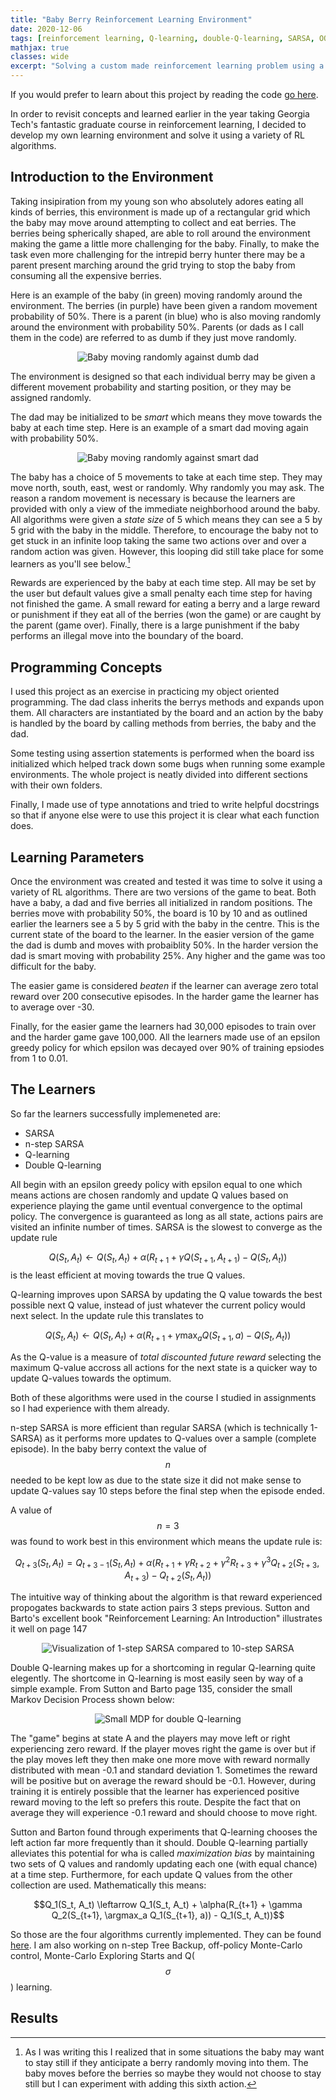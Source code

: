 ```yaml
---
title: "Baby Berry Reinforcement Learning Environment"
date: 2020-12-06
tags: [reinforcement learning, Q-learning, double-Q-learning, SARSA, OOP]
mathjax: true
classes: wide
excerpt: "Solving a custom made reinforcement learning problem using a variety of algorithms"
---
```


If you would prefer to learn about this project by reading the code [go here](https://github.com/sjhatfield/babyberry). 

In order to revisit concepts and learned earlier in the year taking Georgia Tech's fantastic graduate course in reinforcement learning, I decided to develop my own learning environment and solve it using a variety of RL algorithms.

## Introduction to the Environment

Taking insipiration from my young son who absolutely adores eating all kinds of berries, this environment is made up of a rectangular grid which the baby may move around attempting to collect and eat berries. The berries being spherically shaped, are able to roll around the environment making the game a little more challenging for the baby. Finally, to make the task even more challenging for the intrepid berry hunter there may be a parent present marching around the grid trying to stop the baby from consuming all the expensive berries.

Here is an example of the baby (in green) moving randomly around the environment. The berries (in purple) have been given a random movement probability of 50%. There is a parent (in blue) who is also moving randomly around the environment with probability 50%. Parents (or dads as I call them in the code) are referred to as dumb if they just move randomly.


<center><img src="{{ site.url }}{{ site.baseurl }}/images/babyberry/random-dumb.gif" alt="Baby moving randomly against dumb dad"></center>

The environment is designed so that each individual berry may be given a different movement probability and starting position, or they may be assigned randomly.

The dad may be initialized to be *smart* which means they move towards the baby at each time step. Here is an example of a smart dad moving again with probability 50%.

<center><img src="{{ site.url }}{{ site.baseurl }}/images/babyberry/random-smart.gif" alt="Baby moving randomly against smart dad"></center>

The baby has a choice of 5 movements to take at each time step. They may move north, south, east, west or randomly. Why randomly you may ask. The reason a random movement is necessary is because the learners are provided with only a view of the immediate neighborhood around the baby. All algorithms were given a *state size* of 5 which means they can see a 5 by 5 grid with the baby in the middle. Therefore, to encourage the baby not to get stuck in an infinite loop taking the same two actions over and over a random action was given. However, this looping did still take place for some learners as you'll see below.[^1]

Rewards are experienced by the baby at each time step. All may be set by the user but default values give a small penalty each time step for having not finished the game. A small reward for eating a berry and a large reward or punishment if they eat all of the berries (won the game) or are caught by the parent (game over). Finally, there is a large punishment if the baby performs an illegal move into the boundary of the board.

## Programming Concepts

I used this project as an exercise in practicing my object oriented programming. The dad class inherits the berrys methods and expands upon them. All characters are instantiated by the board and an action by the baby is handled by the board by calling methods from berries, the baby and the dad.

Some testing using assertion statements is performed when the board iss initialized which helped track down some bugs when running some example environments. The whole project is neatly divided into different sections with their own folders.

Finally, I made use of type annotations and tried to write helpful docstrings so that if anyone else were to use this project it is clear what each function does.

## Learning Parameters

Once the environment was created and tested it was time to solve it using a variety of RL algorithms. There are two versions of the game to beat. Both have a baby, a dad and five berries all initialized in random positions. The berries move with probability 50%, the board is 10 by 10 and as outlined earlier the learners see a 5 by 5 grid with the baby in the centre. This is the current state of the board to the learner. In the easier version of the game the dad is dumb and moves with probaiblity 50%. In the harder version the dad is smart moving with probability 25%. Any higher and the game was too difficult for the baby. 

The easier game is considered *beaten* if the learner can average zero total reward over 200 consecutive episodes. In the harder game the learner has to average over -30.

Finally, for the easier game the learners had 30,000 episodes to train over and the harder game gave 100,000. All the learners made use of an epsilon greedy policy for which epsilon was decayed over 90% of training epsiodes from 1 to 0.01.

## The Learners

So far the learners successfully implemeneted are:

* SARSA
* n-step SARSA
* Q-learning
* Double Q-learning

All begin with an epsilon greedy policy with epsilon equal to one which means actions are chosen randomly and update Q values based on experience playing the game until eventual convergence to the optimal policy. The convergence is guaranteed as long as all state, actions pairs are visited an infinite number of times. SARSA is the slowest to converge as the update rule

$$Q(S_t, A_t) \leftarrow Q(S_t, A_t) + \alpha (R_{t+1} + \gamma Q(S_{t+1}, A_{t+1}) - Q(S_t, A_t))$$ is the least efficient at moving towards the true Q values.

Q-learning improves upon SARSA by updating the Q value towards the best possible next Q value, instead of just whatever the current policy would next select. In the update rule this translates to 

$$Q(S_t, A_t) \leftarrow Q(S_t, A_t) + \alpha (R_{t+1} + \gamma \max_a Q(S_{t+1}, a) - Q(S_t, A_t))$$

As the Q-value is a measure of *total discounted future reward* selecting the maximum Q-value accross all actions for the next state is a quicker way to update Q-values towards the optimum.

Both of these algorithms were used in the course I studied in assignments so I had experience with them already.

n-step SARSA is more efficient than regular SARSA (which is technically 1- SARSA) as it performs more updates to Q-values over a sample (complete episode). In the baby berry context the value of $$n$$ needed to be kept low as due to the state size it did not make sense to update Q-values say 10 steps before the final step when the episode ended.

A value of $$n = 3$$ was found to work best in this environment which means the update rule is:

$$Q_{t+3}(S_t, A_t) = Q_{t + 3 - 1}(S_t, A_t) + \alpha (R_{t+1} + \gamma R_{t + 2} + \gamma^2 R_{t+3} + \gamma ^ 3Q_{t+2}(S_{t+3}, A_{t+3}) - Q_{t+2}(S_t, A_t))$$

The intuitive way of thinking about the algorithm is that reward experienced propogates backwards to state action pairs 3 steps previous. Sutton and Barto's excellent book "Reinforcement Learning: An Introduction" illustrates it well on page 147

<center><img src="{{ site.url }}{{ site.baseurl }}/images/babyberry/nstepSARSA.png" alt="Visualization of 1-step SARSA compared to 10-step SARSA"></center>

Double Q-learning makes up for a shortcoming in regular Q-learning quite elegently. The shortcome in Q-learning is most easily seen by way of a simple example. From Sutton and Barto page 135, consider the small Markov Decision Process shown below:

<center><img src="{{ site.url }}{{ site.baseurl }}/images/babyberry/smallMDP.png" alt="Small MDP for double Q-learning"></center>

The "game" begins at state A and the players may move left or right experiencing zero reward. If the player moves right the game is over but if the play moves left they then make one more move with reward normally distributed with mean -0.1 and standard deviation 1. Sometimes the reward will be positive but on average the reward should be -0.1. However, during training it is entirely possible that the learner has experienced positive reward moving to the left so prefers this route. Despite the fact that on average they will experience -0.1 reward and should choose to move right.

Sutton and Barton found through experiments that Q-learning chooses the left action far more frequently than it should. Double Q-learning partially alleviates this potential for wha is called *maximization bias* by maintaining two sets of Q values and randomly updating each one (with equal chance) at a time step. Furthermore, for each update Q values from the other collection are used. Mathematically this means:

$$Q_1(S_t, A_t) \leftarrow Q_1(S_t, A_t) + \alpha(R_{t+1} + \gamma Q_2(S_{t+1}, \argmax_a Q_1(S_{t+1}, a)) - Q_1(S_t, A_t))$$

So those are the four algorithms currently implemented. They can be found [here](https://github.com/sjhatfield/babyberry/tree/main/models). I am also working on n-step Tree Backup, off-policy Monte-Carlo control, Monte-Carlo Exploring Starts and Q($$\sigma$$) learning.

## Results

[^1]: As I was writing this I realized that in some situations the baby may want to stay still if they anticipate a berry randomly moving into them. The baby moves before the berries so maybe they would not choose to stay still but I can experiment with adding this sixth action.